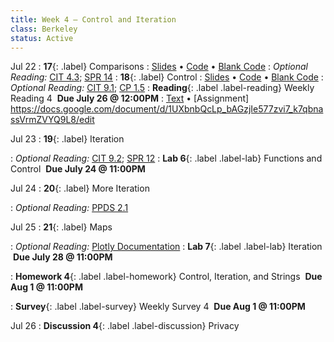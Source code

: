 ```yaml
---
title: Week 4 — Control and Iteration
class: Berkeley
status: Active
---
```


Jul 22
: **17**{: .label} Comparisons
  : [Slides](https://docs.google.com/presentation/d/1Nbnhk9ytByEZYGaHBn5A_kjW-SVv9gNnE11usewYZLA/edit#slide=id.g2788e6637ca_0_6) &#8226; [Code](https://datahub.berkeley.edu/hub/user-redirect/git-pull?repo=https%3A%2F%2Fgithub.com%2Fdata-6-berkeley%2Fmaterials-su24&urlpath=tree%2Fmaterials-su24%2Flectures%2Flec16%2Flec16.ipynb&branch=main) &#8226; [Blank Code](https://datahub.berkeley.edu/hub/user-redirect/git-pull?repo=https%3A%2F%2Fgithub.com%2Fdata-6-berkeley%2Fmaterials-su24&urlpath=tree%2Fmaterials-su24%2Flectures%2Flec16%2Flec16-blank.ipynb&branch=main)
: *Optional Reading:* [CIT 4.3](https://inferentialthinking.com/chapters/04/3/Comparison.html); [SPR 14](https://cs.stanford.edu/people/nick/py/python-if.html)
: **18**{: .label} Control
  : [Slides](https://docs.google.com/presentation/d/1-3POWCzibl6RsMwQXTNV_gAFFXDQ-YYhOOiQZKZCfzU/edit#slide=id.g122291cd61f_0_714) &#8226; [Code](https://datahub.berkeley.edu/hub/user-redirect/git-pull?repo=https%3A%2F%2Fgithub.com%2Fdata-6-berkeley%2Fmaterials-su24&urlpath=tree%2Fmaterials-su24%2Flectures%2Flec17%2Flec17.ipynb&branch=main) &#8226; [Blank Code](https://datahub.berkeley.edu/hub/user-redirect/git-pull?repo=https%3A%2F%2Fgithub.com%2Fdata-6-berkeley%2Fmaterials-su24&urlpath=tree%2Fmaterials-su24%2Flectures%2Flec17%2Flec17-blank.ipynb&branch=main)
: *Optional Reading:* [CIT 9.1](https://inferentialthinking.com/chapters/09/1/Conditional_Statements.html); [CP 1.5](http://composingprograms.com/pages/15-control.html)
: **Reading**{: .label .label-reading} Weekly Reading 4 &nbsp;**Due July 26 @ 12:00PM**
  : [Text](https://bcourses.berkeley.edu/courses/1535590/files) &#8226; [Assignment] https://docs.google.com/document/d/1UXbnbQcLp_bAGzjIe577zvi7_k7qbnassVrmZVYQ9L8/edit

Jul 23
: **19**{: .label} Iteration
  <!-- : [Slides]() &#8226; [Code](https://datahub.berkeley.edu/hub/user-redirect/git-pull?repo=https%3A%2F%2Fgithub.com%2Fdata-6-berkeley%2Fmaterials-su24&urlpath=tree%2Fmaterials-su24%2Flectures%2Flec18%2Flec18.ipynb&branch=main) &#8226; [Blank Code](https://datahub.berkeley.edu/hub/user-redirect/git-pull?repo=https%3A%2F%2Fgithub.com%2Fdata-6-berkeley%2Fmaterials-su24&urlpath=tree%2Fmaterials-su24%2Flectures%2Flec18%2Flec18-blank.ipynb&branch=main) -->
: *Optional Reading:* [CIT 9.2](https://inferentialthinking.com/chapters/09/2/Iteration.html); [SPR 12](https://cs.stanford.edu/people/nick/py/python-for.html)
: **Lab 6**{: .label .label-lab} Functions and Control &nbsp;**Due July 24 @ 11:00PM**<!-- (https://datahub.berkeley.edu/hub/user-redirect/git-pull?repo=https%3A%2F%2Fgithub.com%2Fdata-6-berkeley%2Fmaterials-su24&urlpath=tree%2Fmaterials-su24%2Flab%2Flab06%2Flab06.ipynb&branch=main) -->

Jul 24
: **20**{: .label} More Iteration
  <!-- : [Slides]() &#8226; [Code](https://datahub.berkeley.edu/hub/user-redirect/git-pull?repo=https%3A%2F%2Fgithub.com%2Fdata-6-berkeley%2Fmaterials-su24&urlpath=tree%2Fmaterials-su24%2Flectures%2Flec19%2Flec19.ipynb&branch=main) &#8226; [Blank Code](https://datahub.berkeley.edu/hub/user-redirect/git-pull?repo=https%3A%2F%2Fgithub.com%2Fdata-6-berkeley%2Fmaterials-su24&urlpath=tree%2Fmaterials-su24%2Flectures%2Flec19%2Flec19-blank.ipynb&branch=main) -->
: *Optional Reading:* [PPDS 2.1](https://www.tomasbeuzen.com/python-programming-for-data-science/chapters/chapter2-loops-functions.html#for-loops)

Jul 25
: **21**{: .label} Maps
  <!-- : [Slides]() &#8226; [Code](https://datahub.berkeley.edu/hub/user-redirect/git-pull?repo=https%3A%2F%2Fgithub.com%2Fdata-6-berkeley%2Fmaterials-su24&urlpath=tree%2Fmaterials-su24%2Flectures%2Flec20%2Flec20.ipynb&branch=main) &#8226; [Blank Code](https://datahub.berkeley.edu/hub/user-redirect/git-pull?repo=https%3A%2F%2Fgithub.com%2Fdata-6-berkeley%2Fmaterials-su24&urlpath=tree%2Fmaterials-su24%2Flectures%2Flec20%2Flec20-blank.ipynb&branch=main) -->
: *Optional Reading:* [Plotly Documentation](https://plotly.com/python/plotly-express/)
: **Lab 7**{: .label .label-lab} Iteration &nbsp;**Due July 28 @ 11:00PM**
<!-- (https://datahub.berkeley.edu/hub/user-redirect/git-pull?repo=https%3A%2F%2Fgithub.com%2Fdata-6-berkeley%2Fmaterials-su24&urlpath=tree%2Fmaterials-su24%2Flab%2Flab07%2Flab07.ipynb&branch=main) -->
: **Homework 4**{: .label .label-homework} Control, Iteration, and Strings &nbsp;**Due Aug 1 @ 11:00PM**
<!-- (https://eecs.datahub.berkeley.edu/hub/user-redirect/git-pull?repo=https%3A%2F%2Fgithub.com%2Fdata-6-berkeley%2Fmaterials-su24&branch=main&urlpath=tree%2Fmaterials-su24%2Fhw%2Fhw04%2Fhw04.ipynb)  -->
: **Survey**{: .label .label-survey} Weekly Survey 4 &nbsp;**Due Aug 1 @ 11:00PM**

Jul 26
: **Discussion 4**{: .label .label-discussion} Privacy
  <!-- : [Worksheet](https://data6.org/su24/assignments/disc04.pdf) &#8226; [Solutions](./assignments/disc04-sols.pdf) -->
